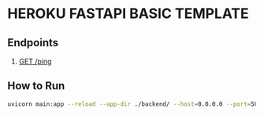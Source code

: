 # HEROKU FASTAPI BASIC TEMPLATE

## Endpoints

1. [GET /ping](/ping)

## How to Run
```bash
uvicorn main:app --reload --app-dir ./backend/ --host=0.0.0.0 --port=5000 --reload --loop asyncio
```
